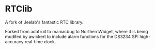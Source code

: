 RTClib
======

A fork of Jeelab's fantastic RTC library.

Forked from adafruit to maniacbug to NorthernWidget, where it is being modifed by awickert to include alarm functions for the DS3234 SPI high-accuracy real-time clock.
